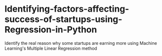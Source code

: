 # Identifying-factors-affecting-success-of-startups-using-Regression-in-Python
Identify the real reason why some startups are earning more using Machine Learning's Multiple Linear Regression method
